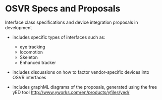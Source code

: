 # OSVR Specs and Proposals
Interface class specifications and device integration proposals in development

- includes specific types of interfaces such as:
	- eye tracking
	- locomotion
	- Skeleton
	- Enhanced tracker

- includes discussions on how to factor vendor-specific devices into OSVR interfaces
- includes graphML diagrams of the proposals, generated using the free yED tool http://www.yworks.com/en/products/yfiles/yed/
